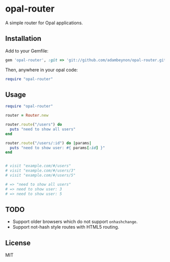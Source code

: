 # opal-router

A simple router for Opal applications.

## Installation

Add to your Gemfile:

```ruby
gem 'opal-router', :git => 'git://github.com/adambeynon/opal-router.git'
```

Then, anywhere in your opal code:

```ruby
require "opal-router"
```

## Usage

```ruby
require "opal-router"

router = Router.new

router.route("/users") do
  puts "need to show all users"
end

router.route("/users/:id") do |params|
  puts "need to show user: #{ params[:id] }"
end


# visit "example.com/#/users"
# visit "example.com/#/users/3"
# visit "example.com/#/users/5"

# => "need to show all users"
# => need to show user: 3
# => need to show user: 5
```

## TODO

* Support older browsers which do not support `onhashchange`.
* Support not-hash style routes with HTML5 routing.

## License

MIT
